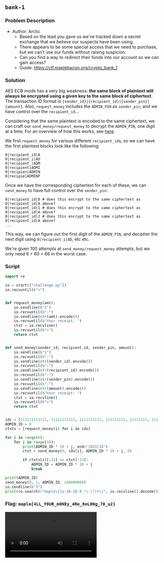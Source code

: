 ## `bank-1`
### Problem Description
- Author: Arctic
    - Based on the lead you gave us we've tracked down a secret exchange that we believe our suspects have been using.
    - There appears to be some special access that we need to purchase, but we can't use our funds without raising suspicion.
    - Can you find a way to redirect their funds into our account so we can gain access?
    - Guide: https://ctf.maplebacon.org/crypto_bank_1

### Solution
AES ECB mode has a very big weakness: **the same block of plaintext will always be encrypted using a given key to the same block of ciphertext**. The transaction ID format is `{sender_id}|{recipient_id}|{sender_pin}|{amount}`. Also, `request_money` includes the `ADMIN_PIN` as `sender_pin`, and we have control over the `recipient_id`...

Considering that the same plaintext is encoded to the same ciphertext, we can craft our `send_money/request_money` to decrypt the `ADMIN_PIN`, one digit at a time. For an overview of how this works, see [here](https://crypto.stackexchange.com/a/46928).

We first `request_money` for various different `recipient_id`s, so we can have the first plaintext blocks look like the following:

```
0|recipient_id|A
0|recipient_i|AD
0|recipient_|ADM
0|recipient|ADMI
0|recipien|ADMIN
0|recipie|ADMINP
```

Once we have the corresponding ciphertext for each of these, we can `send_money` to have full control over the `sender_pin`:

```
0|recipient_id|0 # does this encrypt to the same ciphertext as 0|recipient_id|A above?
0|recipient_id|1 # does this encrypt to the same ciphertext as 0|recipient_id|A above?
0|recipient_id|2 # does this encrypt to the same ciphertext as 0|recipient_id|A above?
...
```

This way, we can figure out the first digit of the `ADMIN_PIN`, and decipher the next digit using `0|recipient_i|AD`, etc etc.

We're given 100 attempts at `send_money/request_money` attempts, but we only need 6 + 60 = 66 in the worst case.

### Script
```python
import re

io = start(["challenge.py"])
io.recvuntil(b">")


def request_money(amt):
    io.sendline(b"2")
    io.recvuntil(b":")
    io.sendline(str(amt).encode())
    io.recvuntil(b"Your receipt: ")
    ctxt = io.recvline()
    io.recvuntil(b">")
    return ctxt


def send_money(sender_id, recipient_id, sender_pin, amount):
    io.sendline(b"1")
    io.recvuntil(b":")
    io.sendline(str(sender_id).encode())
    io.recvuntil(b":")
    io.sendline(str(recipient_id).encode())
    io.recvuntil(b":")
    io.sendline(str(sender_pin).encode())
    io.recvuntil(b":")
    io.sendline(str(amount).encode())
    io.recvuntil(b"Your receipt: ")
    ctxt = io.recvline()
    io.recvuntil(b">")
    return ctxt


ids = [111111111111, 11111111111, 1111111111, 111111111, 11111111, 1111111]
ADMIN_ID = 0
ctxts = [request_money(i) for i in ids]

for i in range(6):
    for j in range(10):
        print(ADMIN_ID * 10 + j, end="\033[1G")
        ctxt = send_money(0, ids[i], ADMIN_ID * 10 + j, 0)

        if ctxts[i][:32] == ctxt[:32]:
            ADMIN_ID = ADMIN_ID * 10 + j
            break

print(ADMIN_ID)
send_money(0, 1, ADMIN_ID, 100000000)
io.sendline(b"3")
print(re.search(r"maple\{[a-zA-Z0-9_!\-\?]+\}", io.recvline().decode())[0])
```

### Flag: `maple{4LL_Y0UR_m0NEy_4Re_8eL0Ng_70_u2}`

![](bank-1.mp4)